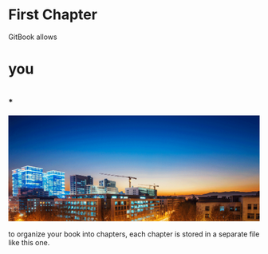 # First Chapter

GitBook allows 
# you


# 
## 
### * 
> 

![](login_bg.png)






 to organize your book into chapters, each chapter is stored in a separate file like this one.
